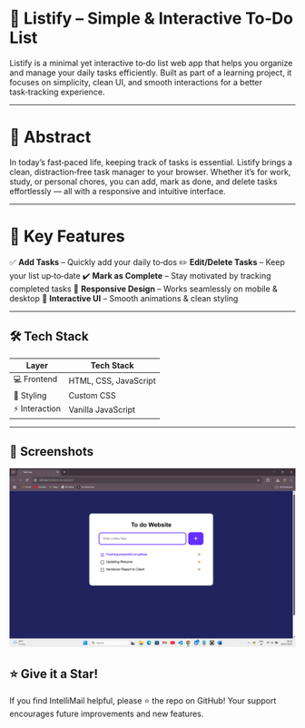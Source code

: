 # 📝 Listify – Simple & Interactive To‑Do List
Listify is a minimal yet interactive to‑do list web app that helps you organize and manage your daily tasks efficiently. Built as part of a learning project, it focuses on simplicity, clean UI, and smooth interactions for a better task‑tracking experience.

--------------

# 🌟 Abstract
In today’s fast‑paced life, keeping track of tasks is essential. Listify brings a clean, distraction‑free task manager to your browser. Whether it’s for work, study, or personal chores, you can add, mark as done, and delete tasks effortlessly — all with a responsive and intuitive interface.

-------------

# 🚀 Key Features

✅ **Add Tasks** – Quickly add your daily to‑dos
✏️ **Edit/Delete Tasks** – Keep your list up‑to‑date
✔️ **Mark as Complete** – Stay motivated by tracking completed tasks
📱 **Responsive Design** – Works seamlessly on mobile & desktop
🎯 **Interactive UI** – Smooth animations & clean styling

-----

## 🛠️ Tech Stack

| Layer         | Tech Stack                        |
|---------------|------------------------------------|
|💻 Frontend    | HTML, CSS, JavaScript             |
| 🎨 Styling	   | Custom CSS                        |
|⚡ Interaction     |Vanilla JavaScript                |


---

## 📸 Screenshots
![UI](screenshot/ss.png)  


## ⭐️ Give it a Star!

If you find IntelliMail helpful, please ⭐️ the repo on GitHub! Your support encourages future improvements and new features.

